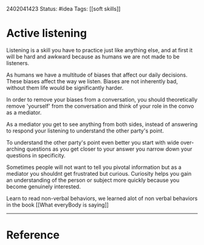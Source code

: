 2402041423
	Status: #idea 
		Tags: [[soft skills]] 

# Active listening

Listening is a skill you have to practice just like anything else, and at first it will be hard and awkward because as humans we are not made to be listeners.

As humans we have a multitude of biases that affect our daily decisions. These biases affect the way we listen. Biases are not inherently bad, without them life would be significantly harder. 

In order to remove your biases from a conversation, you should theoretically remove 'yourself' from the conversation and think of your role in the convo as a mediator. 

As a mediator you get to see anything from both sides, instead of answering to respond your listening to understand the other party's point.


To understand the other party's point even better you start with wide over-arching questions as you get closer to your answer you narrow down your questions in specificity.

Sometimes people will not want to tell you pivotal information but as a mediator you shouldnt get frustrated but curious. 
Curiosity helps you gain an understanding of the person or subject more quickly because you become genuinely interested.

Learn to read non-verbal behaviors, we learned alot of non verbal behaviors in the book [[What everyBody is saying]]  
























---
# Reference